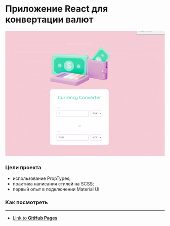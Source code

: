 # Приложение React для конвертации валют

<img src="./src/images/converter.gif" alt="Example of currency conversion"/>

### Цели проекта
- использование PropTypes;
- практика написания стилей на SCSS;
- первый опыт в подключении Material UI

### Как посмотреть

---

- [Link to **GitHub Pages**](https://julbrn.github.io/currency-converter/)